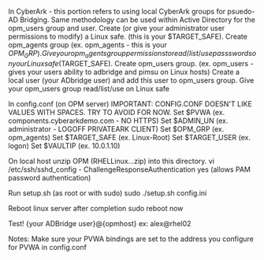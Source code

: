 In CyberArk - this portion refers to using local CyberArk groups for psuedo-AD Bridging. Same methodology can be used within Active Directory for the opm_users group and user.
	Create (or give your administrator user permissions to modify) a Linux safe. (this is your $TARGET_SAFE).
	Create opm_agents group (ex. opm_agents - this is your $OPM_GRP).
		Give your opm_agents group permissions to read/list/use passswords on your Linux safe ($TARGET_SAFE).
	Create opm_users group. (ex. opm_users - gives your users ability to adbridge and pimsu on Linux hosts)
		Create a local user (your ADbridge user) and add this user to opm_users group. Give your opm_users group read/list/use on Linux safe

In config.conf (on OPM server) IMPORTANT: CONFIG.CONF DOESN'T LIKE VALUES WITH SPACES. TRY TO AVOID FOR NOW.
	Set $PVWA (ex. components.cyberarkdemo.com - NO HTTPS)
	Set $ADMIN_UN (ex. administrator - LOGOFF PRIVATEARK CLIENT)
	Set $OPM_GRP (ex. opm_agents)
	Set $TARGET_SAFE (ex. Linux-Root)
	Set $TARGET_USER (ex. logon)
	Set $VAULTIP (ex. 10.0.1.10)

On local host
	unzip OPM (RHELLinux...zip) into this directory.
	vi /etc/ssh/sshd_config - ChallengeResponseAuthentication yes (allows PAM password authentication)
	
Run setup.sh (as root or with sudo)
	sudo ./setup.sh config.ini

Reboot linux server after completion
	sudo reboot now
	
Test!
	{your ADBridge user}@{opmhost}
	ex: alex@rhel02
	

Notes:
Make sure your PVWA bindings are set to the address you configure for PVWA in config.conf

